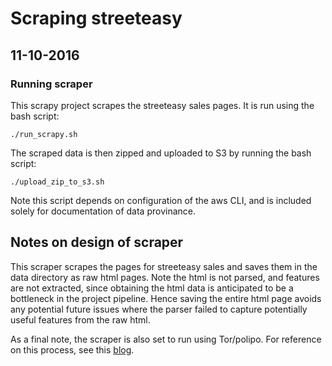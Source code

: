# Scraping streeteasy
## 11-10-2016

### Running scraper

This scrapy project scrapes the streeteasy sales pages. It is run using the bash script:

```
./run_scrapy.sh
```

The scraped data is then zipped and uploaded to S3 by running the bash script:

```
./upload_zip_to_s3.sh
```

Note this script depends on configuration of the aws CLI, and is included solely for documentation of data provinance.

## Notes on design of scraper

This scraper scrapes the pages for streeteasy sales and saves them in the data directory as raw html pages. Note the html is not parsed, and features are not extracted, since obtaining the html data is anticipated to be a bottleneck in the project pipeline. Hence saving the entire html page avoids any potential future issues where the parser failed to capture potentially useful features from the raw html.

As a final note, the scraper is also set to run using Tor/polipo. For reference on this process, see this [blog](http://pkmishra.github.io/blog/2013/03/18/how-to-run-scrapy-with-TOR-and-multiple-browser-agents-part-1-mac/).
